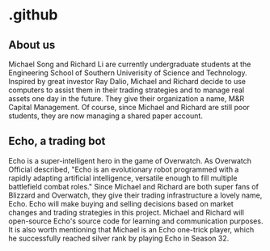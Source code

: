 # .github
## About us
Michael Song and Richard Li are currently undergraduate students at the Engineering School of Southern Univerisity of Science and Technology. Inspired by great investor Ray Dalio, Michael and Richard decide to use computers to assist them in their trading strategies and to manage real assets one day in the future. They give their organization a name, M&R Capital Management. Of course, since Michael and Richard are still poor students, they are now managing a shared paper account.

## Echo, a trading bot
Echo is a super-intelligent hero in the game of Overwatch. As Overwatch Official described, "Echo is an evolutionary robot programmed with a rapidly adapting artificial intelligence, versatile enough to fill multiple battlefield combat roles." Since Michael and Richard are both super fans of Blizzard and Overwatch, they give their trading infrastructure a lovely name, Echo. Echo will make buying and selling decisions based on market changes and trading strategies in this project. Michael and Richard will open-source Echo's source code for learning and communication purposes.
It is also worth mentioning that Michael is an Echo one-trick player, which he successfully reached silver rank by playing Echo in Season 32.